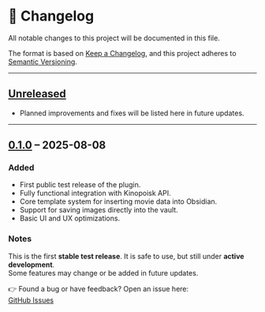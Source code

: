 # 📑 Changelog

All notable changes to this project will be documented in this file.

The format is based on [Keep a Changelog](https://keepachangelog.com/en/1.1.0/),
and this project adheres to [Semantic Versioning](https://semver.org/spec/v2.0.0.html).

---

## [Unreleased]

-   Planned improvements and fixes will be listed here in future updates.

---

## [0.1.0] – 2025-08-08

### Added

-   First public test release of the plugin.
-   Fully functional integration with Kinopoisk API.
-   Core template system for inserting movie data into Obsidian.
-   Support for saving images directly into the vault.
-   Basic UI and UX optimizations.

### Notes

This is the first **stable test release**. It is safe to use, but still under **active development**.  
Some features may change or be added in future updates.

👉 Found a bug or have feedback? Open an issue here:  
[GitHub Issues](https://github.com/2PleXXX/obsidian-kinopoisk-search-plus-plugin/issues)

[unreleased]: https://github.com/olivierlacan/keep-a-changelog/compare/v0.1.1...HEAD
[0.1.0]: https://github.com/2PleXXX/obsidian-kinopoisk-search-plus-plugin/releases/tag/v0.1.0
